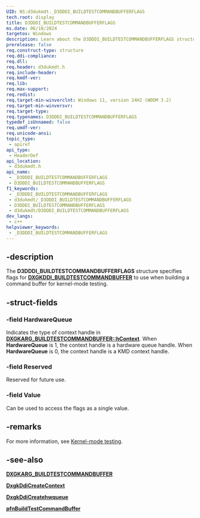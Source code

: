 ```yaml
---
UID: NS:d3dukmdt._D3DDDI_BUILDTESTCOMMANDBUFFERFLAGS
tech.root: display
title: D3DDDI_BUILDTESTCOMMANDBUFFERFLAGS
ms.date: 06/18/2024
targetos: Windows
description: Learn about the D3DDDI_BUILDTESTCOMMANDBUFFERFLAGS structure.
prerelease: false
req.construct-type: structure
req.ddi-compliance: 
req.dll: 
req.header: d3dukmdt.h
req.include-header: 
req.kmdf-ver: 
req.lib: 
req.max-support: 
req.redist: 
req.target-min-winverclnt: Windows 11, version 24H2 (WDDM 3.2)
req.target-min-winversvr: 
req.target-type: 
req.typenames: D3DDDI_BUILDTESTCOMMANDBUFFERFLAGS
typedef_isUnnamed: false
req.umdf-ver: 
req.unicode-ansi: 
topic_type:
 - apiref
api_type:
 - HeaderDef
api_location:
 - d3dukmdt.h
api_name:
 - _D3DDDI_BUILDTESTCOMMANDBUFFERFLAGS
 - D3DDDI_BUILDTESTCOMMANDBUFFERFLAGS
f1_keywords:
 - _D3DDDI_BUILDTESTCOMMANDBUFFERFLAGS
 - d3dukmdt/_D3DDDI_BUILDTESTCOMMANDBUFFERFLAGS
 - D3DDDI_BUILDTESTCOMMANDBUFFERFLAGS
 - d3dukmdt/D3DDDI_BUILDTESTCOMMANDBUFFERFLAGS
dev_langs:
 - c++
helpviewer_keywords:
 - _D3DDDI_BUILDTESTCOMMANDBUFFERFLAGS
---
```


## -description

The **D3DDDI_BUILDTESTCOMMANDBUFFERFLAGS** structure specifies flags for [**DXGKDDI_BUILDTESTCOMMANDBUFFER**](../d3dkmddi/nc-d3dkmddi-dxgkddi_buildtestcommandbuffer.md) to use when building a command buffer for kernel-mode testing.

## -struct-fields

### -field HardwareQueue

Indicates the type of context handle in [**DXGKARG_BUILDTESTCOMMANDBUFFER::hContext**](../d3dkmddi/ns-d3dkmddi-dxgkarg_buildtestcommandbuffer.md). When **HardwareQueue** is 1, the context handle is a hardware queue handle. When **HardwareQueue** is 0, the context handle is a KMD context handle.

### -field Reserved

Reserved for future use.

### -field Value

Can be used to access the flags as a single value.

## -remarks

For more information, see [Kernel-mode testing](/windows-hardware/drivers/display/kernel-mode-testing-of-wddm-features).

## -see-also

[**DXGKARG_BUILDTESTCOMMANDBUFFER**](../d3dkmddi/ns-d3dkmddi-dxgkarg_buildtestcommandbuffer.md)

[**DxgkDdiCreateContext**](../d3dkmddi/nc-d3dkmddi-dxgkddi_createcontext.md)

[**DxgkDdiCreatehwqueue**](../d3dkmddi/nc-d3dkmddi-dxgkddi_createhwqueue.md)

[**pfnBuildTestCommandBuffer**](../d3dkmddi/ns-d3dkmddi-dxgkarg_buildtestcommandbuffer.md)
